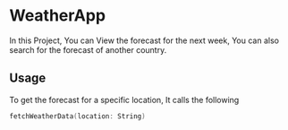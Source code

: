 
# WeatherApp

In this Project, You can View the forecast for the next week, You can also search for the forecast of another country.

## Usage
To get the forecast for a specific location, It calls the following 
```Swift
fetchWeatherData(location: String)
```